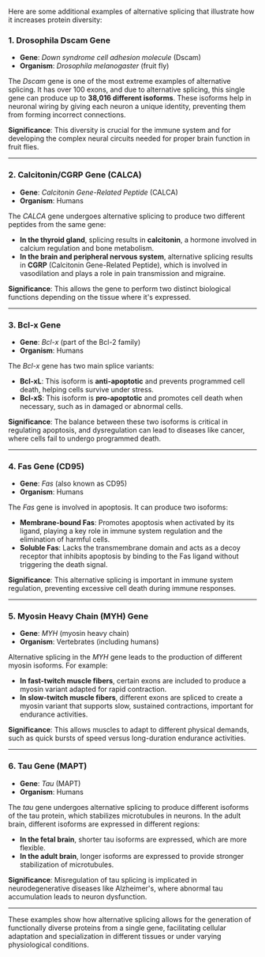 Here are some additional examples of alternative splicing that illustrate how it increases protein diversity:

### 1. **Drosophila Dscam Gene**
   - **Gene**: *Down syndrome cell adhesion molecule* (Dscam)
   - **Organism**: *Drosophila melanogaster* (fruit fly)
   
   The *Dscam* gene is one of the most extreme examples of alternative splicing. It has over 100 exons, and due to alternative splicing, this single gene can produce up to **38,016 different isoforms**. These isoforms help in neuronal wiring by giving each neuron a unique identity, preventing them from forming incorrect connections.

   **Significance**: This diversity is crucial for the immune system and for developing the complex neural circuits needed for proper brain function in fruit flies.

---

### 2. **Calcitonin/CGRP Gene (CALCA)**
   - **Gene**: *Calcitonin Gene-Related Peptide* (CALCA)
   - **Organism**: Humans

   The *CALCA* gene undergoes alternative splicing to produce two different peptides from the same gene:
   - **In the thyroid gland**, splicing results in **calcitonin**, a hormone involved in calcium regulation and bone metabolism.
   - **In the brain and peripheral nervous system**, alternative splicing results in **CGRP** (Calcitonin Gene-Related Peptide), which is involved in vasodilation and plays a role in pain transmission and migraine.

   **Significance**: This allows the gene to perform two distinct biological functions depending on the tissue where it's expressed.

---

### 3. **Bcl-x Gene**
   - **Gene**: *Bcl-x* (part of the Bcl-2 family)
   - **Organism**: Humans

   The *Bcl-x* gene has two main splice variants:
   - **Bcl-xL**: This isoform is **anti-apoptotic** and prevents programmed cell death, helping cells survive under stress.
   - **Bcl-xS**: This isoform is **pro-apoptotic** and promotes cell death when necessary, such as in damaged or abnormal cells.

   **Significance**: The balance between these two isoforms is critical in regulating apoptosis, and dysregulation can lead to diseases like cancer, where cells fail to undergo programmed death.

---

### 4. **Fas Gene (CD95)**
   - **Gene**: *Fas* (also known as CD95)
   - **Organism**: Humans

   The *Fas* gene is involved in apoptosis. It can produce two isoforms:
   - **Membrane-bound Fas**: Promotes apoptosis when activated by its ligand, playing a key role in immune system regulation and the elimination of harmful cells.
   - **Soluble Fas**: Lacks the transmembrane domain and acts as a decoy receptor that inhibits apoptosis by binding to the Fas ligand without triggering the death signal.

   **Significance**: This alternative splicing is important in immune system regulation, preventing excessive cell death during immune responses.

---

### 5. **Myosin Heavy Chain (MYH) Gene**
   - **Gene**: *MYH* (myosin heavy chain)
   - **Organism**: Vertebrates (including humans)

   Alternative splicing in the *MYH* gene leads to the production of different myosin isoforms. For example:
   - **In fast-twitch muscle fibers**, certain exons are included to produce a myosin variant adapted for rapid contraction.
   - **In slow-twitch muscle fibers**, different exons are spliced to create a myosin variant that supports slow, sustained contractions, important for endurance activities.

   **Significance**: This allows muscles to adapt to different physical demands, such as quick bursts of speed versus long-duration endurance activities.

---

### 6. **Tau Gene (MAPT)**
   - **Gene**: *Tau* (MAPT)
   - **Organism**: Humans

   The *tau* gene undergoes alternative splicing to produce different isoforms of the tau protein, which stabilizes microtubules in neurons. In the adult brain, different isoforms are expressed in different regions:
   - **In the fetal brain**, shorter tau isoforms are expressed, which are more flexible.
   - **In the adult brain**, longer isoforms are expressed to provide stronger stabilization of microtubules.

   **Significance**: Misregulation of tau splicing is implicated in neurodegenerative diseases like Alzheimer's, where abnormal tau accumulation leads to neuron dysfunction.

---

These examples show how alternative splicing allows for the generation of functionally diverse proteins from a single gene, facilitating cellular adaptation and specialization in different tissues or under varying physiological conditions.